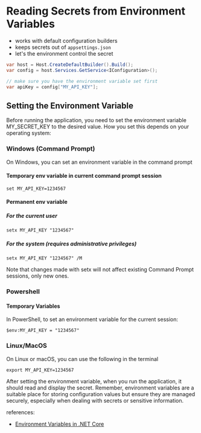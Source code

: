# Reading Secrets from Environment Variables

- works with default configuration builders
- keeps secrets out of `appsettings.json` 
- let's the environment control the secret

```csharp
var host = Host.CreateDefaultBuilder().Build();
var config = host.Services.GetService<IConfiguration>();

// make sure you have the environment variable set first
var apiKey = config["MY_API_KEY"];
```

## Setting the Environment Variable

Before running the application, you need to set the environment variable MY_SECRET_KEY to the desired value. How you set this depends on your operating system:

### Windows (Command Prompt)

On Windows, you can set an environment variable in the command prompt 

#### Temporary env variable in current command prompt session
```
set MY_API_KEY=1234567
```

#### Permanent env variable

##### For the current user

```
setx MY_API_KEY "1234567"
```

##### For the system (requires administrative privileges)

```
setx MY_API_KEY "1234567" /M
```

Note that changes made with setx will not affect existing Command Prompt sessions, only new ones.


### Powershell

#### Temporary Variables
In PowerShell, to set an environment variable for the current session:



```
$env:MY_API_KEY = "1234567"
```



### Linux/MacOS

On Linux or macOS, you can use the following in the terminal
```
export MY_API_KEY=1234567
```

After setting the environment variable, when you run the application, it should read and display the secret. Remember, environment variables are a suitable place for storing configuration values but ensure they are managed securely, especially when dealing with secrets or sensitive information.


references:

- [Environment Variables in .NET Core](https://docs.microsoft.com/en-us/aspnet/core/fundamentals/configuration/?view=aspnetcore-8.0#environment-variables)